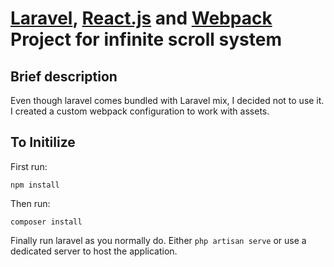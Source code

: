 # [Laravel](https://laravel.com), [React.js](https://reactjs.org/) and [Webpack](https://webpack.js.org/) Project for infinite scroll system

## Brief description
Even though laravel comes bundled with Laravel mix, I decided not to use it. I created a custom webpack configuration to work with assets.

## To Initilize

First run:
```
npm install
```

Then run:
```
composer install
```

Finally run laravel as you normally do. Either ```php artisan serve``` or use a dedicated server to host the application.

